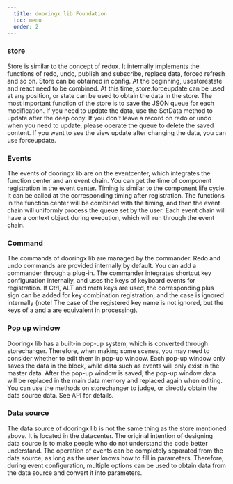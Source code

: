 ```yaml
---
  title: dooringx lib Foundation
  toc: menu
  order: 2
---
```

###  store
Store is similar to the concept of redux. It internally implements the functions of redo, undo, publish and subscribe, replace data, forced refresh and so on.
Store can be obtained in config.
At the beginning, usestorestate and react need to be combined. At this time, store.forceupdate can be used at any position, or state can be used to obtain the data in the store.
The most important function of the store is to save the JSON queue for each modification.
If you need to update the data, use the SetData method to update after the deep copy.
If you don't leave a record on redo or undo when you need to update, please operate the queue to delete the saved content.
If you want to see the view update after changing the data, you can use forceupdate.
### Events
The events of dooringx lib are on the eventcenter, which integrates the function center and an event chain.
You can get the time of component registration in the event center. Timing is similar to the component life cycle. It can be called at the corresponding timing after registration.
The functions in the function center will be combined with the timing, and then the event chain will uniformly process the queue set by the user.
Each event chain will have a context object during execution, which will run through the event chain.
### Command
The commands of dooringx lib are managed by the commander.
Redo and undo commands are provided internally by default. You can add a commander through a plug-in.
The commander integrates shortcut key configuration internally, and uses the keys of keyboard events for registration. If Ctrl, ALT and meta keys are used, the corresponding plus sign can be added for key combination registration, and the case is ignored internally (note! The case of the registered key name is not ignored, but the keys of a and a are equivalent in processing).
### Pop up window
Dooringx lib has a built-in pop-up system, which is converted through storechanger.
Therefore, when making some scenes, you may need to consider whether to edit them in pop-up window.
Each pop-up window only saves the data in the block, while data such as events will only exist in the master data.
After the pop-up window is saved, the pop-up window data will be replaced in the main data memory and replaced again when editing.
You can use the methods on storechanger to judge, or directly obtain the data source data. See API for details.
### Data source
The data source of dooringx lib is not the same thing as the store mentioned above.
It is located in the datacenter. The original intention of designing data source is to make people who do not understand the code better understand.
The operation of events can be completely separated from the data source, as long as the user knows how to fill in parameters.
Therefore, during event configuration, multiple options can be used to obtain data from the data source and convert it into parameters.